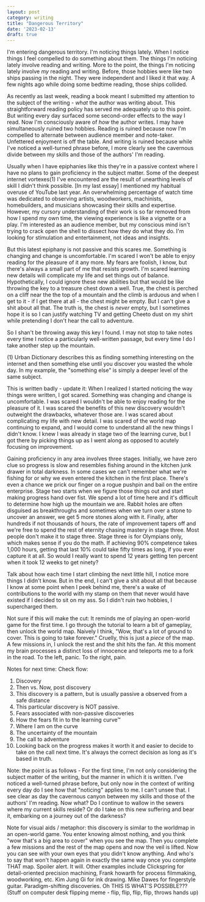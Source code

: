 ```yaml
---
layout: post
category: writing
title: "Dangerous Territory"
date: '2023-02-13'
draft: true
---
```


I'm entering dangerous territory. I'm noticing things lately. When I notice things I feel compelled to do something about them. The things I'm noticing lately involve reading and writing. More to the point, the things I'm noticing lately involve _my_ reading and writing. Before, those hobbies were like two ships passing in the night. They were independent and I liked it that way. A few nights ago while doing some bedtime reading, those ships collided.

As recently as last week, reading a book meant I submitted my attention to the subject of the writing - _what_ the author was writing about. This straightforward reading policy has served me adequately up to this point. But writing every day surfaced some second-order effects to the way I read. Now I'm consciously aware of _how_ the author writes. I may have simultaneously ruined two hobbies. Reading is ruined because now I'm compelled to alternate between audience member and note-taker. Unfettered enjoyment is off the table. And writing is ruined because while I've noticed a well-turned phrase before, I more clearly see the cavernous divide between my skills and those of the authors' I'm reading.

Usually when I have epiphanies like this they're in a passive context where I have no plans to gain proficiency in the subject matter. Some of the deepest internet vortexes(1) I've encountered are the result of unearthing levels of skill I didn't think possible. [In my last essay] I mentioned my habitual overuse of YouTube last year. An overwhelming percentage of watch time was dedicated to observing artists, woodworkers, machinists, homebuilders, and musicians showcasing their skills and expertise. However, my cursory understanding of their work is so far removed from how I spend my own time, the viewing experience is like a vignette or a play. I'm interested as an audience member, but my conscious mind isn't trying to crack open the shell to dissect how they do what they do. I'm looking for stimulation and entertainment, not ideas and insights.

But this latest epiphany is not passive and this scares me. Something is changing and change is uncomfortable. I'm scared I won't be able to enjoy reading for the pleasure of it any more. My fears are foolish, I know, but there's always a small part of me that resists growth. I'm scared learning new details will complicate my life and set things out of balance. Hypothetically, I could ignore these new abilities but that would be like throwing the key to a treasure chest down a well. True, the chest is perched on a cliff near the the top of a mountain and the climb is arduous and when I get to it - if I get there at all - the chest might be empty. But I can't give a shit about all that. The truth is, the chest is _never_ empty, but I sometimes hope it is so I can justify watching TV and getting Cheeto dust on my shirt while pretending I don't hear the call to adventure.

So I shan't be throwing away this key I found. I may not stop to take notes every time I notice a particularly well-written passage, but every time I do I take another step up the mountain.

(1) Urban Dictionary describes this as finding something interesting on the internet and then something else until you discover you wasted the whole day. In my example, the "something else" is simply a deeper level of the same subject.



This is written badly - update it: When I realized I started noticing the way things were written, I got scared. Something was changing and change is uncomfortable. I was scared I wouldn't be able to enjoy reading for the pleasure of it. I was scared the benefits of this new discovery wouldn't outweight the drawbacks, whatever those are. I was scared about complicating my life with new detail. I was scared of the world map continuing to expand, and I would come to understand all the new things I didn't know. I knew I was already in stage two of the learning curve, but I got there by picking things up as I went along as opposed to acutely focusing on improvement.

Gaining proficiency in any area involves three stages. Initially, we have zero clue so progress is slow and resembles fishing around in the kitchen junk drawer in total darkness. In some cases we can't remember what we're fishing for or why we even entered the kitchen in the first place. There's even a chance we prick our finger on a rogue pushpin and bail on the entire enterprise. Stage two starts when we figure those things out and start making progress hand over fist. We spend a lot of time here and it's difficult to determine how high up the mountain we are. Rabbit holes are often disguised as breakthroughs and sometimes when we turn over a stone to uncover an answer, we get 5 more stones along with it. Finally, after hundreds if not thousands of hours, the rate of improvement tapers off and we're free to spend the rest of eternity chasing mastery in stage three. Most people don't make it to stage three. Stage three is for Olympians only, which makes sense if you do the math. If achieving 90% competence takes 1,000 hours, getting that last 10% could take fifty times as long, if you ever capture it at all. So would I really want to spend 12 years getting ten percent when it took 12 weeks to get ninety?


Talk about how each time I start climbing the next little hill, I notice more things I didn't know. But in the end, I can't give a shit about all that because I know at some point when I peek behind me, there's a wake of contributions to the world with my stamp on them that never would have existed if I decided to sit on my ass. So I didn't ruin two hobbies, I supercharged them.

Not sure if this will make the cut:
It reminds me of playing an open-world game for the first time. I go through the tutorial to learn a bit of gameplay, then unlock the world map. Naively I think, "Wow, that's a lot of ground to cover. This is going to take forever." Cruelly, this is just a _piece_ of the map. A few missions in, I unlock the rest and the shit hits the fan. At this moment my brain processes a distinct loss of innocence and teleports me to a fork in the road. To the left, panic. To the right, pain.




Notes for next time: Check flow:
1. Discovery
2. Then vs. Now, post discovery
3. This discovery is a pattern, but is usually passive a observed from a safe distance
4. This particular discovery is NOT passive.
5. Fears associated with non-passive discoveries
6. How the fears fit in to the learning curve™
7. Where I am on the curve
8. The uncertainty of the mountain
9. The call to adventure
10. Looking back on the progress makes it worth it and easier to decide to take on the call next time. It's always the correct decision as long as it's based in truth.







Note: the point is as follows - For the first time, I'm not only considering the subject matter of the writing, but the manner in which it is written. I've noticed a well-turned phrase before, but only now in the context of writing every day do I see how that "noticing" applies to me. I can't unsee that. I see clear as day the cavernous canyon between my skills and those of the authors' I'm reading. Now what? Do I continue to wallow in the sewers where my current skills reside? Or do I take on this new suffering and bear it, embarking on a journey out of the darkness?

Note for visual aids / metaphor: this discovery is similar to the worldmap in an open-world game. You enter knowing almost nothing, and you think "wow that's a big area to cover" when you see the map. Then you complete a few missions and the rest of the map opens and now the veil is lifted. Now you can see with your own eyes that you didn't know anything. And who's to say that won't happen again in exactly the same way once you complete THAT map. Spoiler alert. It will. Other examples include Clickspring for detail-oriented precision machining, Frank howarth for process filmmaking, woodworking, etc. Kim Jung Gi for ink drawing. Mike Dawes for fingerstyle guitar. Paradigm-shifting discoveries. Oh THIS IS WHAT'S POSSIBLE??? (Stuff on computer desk flipping meme - flip, flip, flip, flip, throws hands up) 